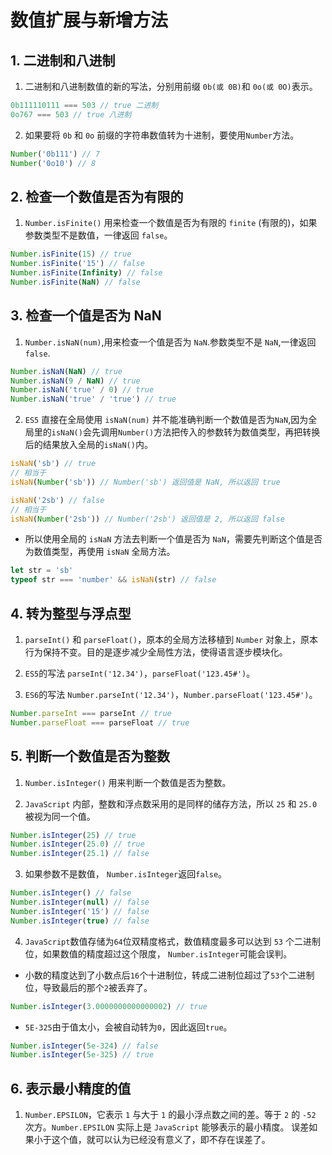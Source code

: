 # 数值扩展与新增方法

## 1. 二进制和八进制

1. 二进制和八进制数值的新的写法，分别用前缀 `0b(或 0B)`和 `0o(或 0O)`表示。

```js
0b111110111 === 503 // true 二进制
0o767 === 503 // true 八进制
```

2. 如果要将 `0b` 和 `0o` 前缀的字符串数值转为十进制，要使用`Number`方法。

```js
Number('0b111') // 7
Number('0o10') // 8
```

## 2. 检查一个数值是否为有限的

1. `Number.isFinite()` 用来检查一个数值是否为有限的 `finite` (有限的)，如果参数类型不是数值，一律返回 `false`。

```js
Number.isFinite(15) // true
Number.isFinite('15') // false
Number.isFinite(Infinity) // false
Number.isFinite(NaN) // false
```

## 3. 检查一个值是否为 NaN

1. `Number.isNaN(num)`,用来检查一个值是否为 `NaN`.参数类型不是 `NaN`,一律返回 `false`.

```javascript
Number.isNaN(NaN) // true
Number.isNaN(9 / NaN) // true
Number.isNaN('true' / 0) // true
Number.isNaN('true' / 'true') // true
```

2. `ES5` 直接在全局使用 `isNaN(num)` 并不能准确判断一个数值是否为`NaN`,因为全局里的`isNaN()`会先调用`Number()`方法把传入的参数转为数值类型，再把转换后的结果放入全局的`isNaN()`内。

```js
isNaN('sb') // true
// 相当于
isNaN(Number('sb')) // Number('sb') 返回值是 NaN, 所以返回 true

isNaN('2sb') // false
// 相当于
isNaN(Number('2sb')) // Number('2sb') 返回值是 2, 所以返回 false
```

- 所以使用全局的 `isNaN` 方法去判断一个值是否为 `NaN`，需要先判断这个值是否为数值类型，再使用 `isNaN` 全局方法。

```js
let str = 'sb'
typeof str === 'number' && isNaN(str) // false
```

## 4. 转为整型与浮点型

1. `parseInt()` 和 `parseFloat()`，原本的全局方法移植到 `Number` 对象上，原本行为保持不变。目的是逐步减少全局性方法，使得语言逐步模块化。

2. `ES5`的写法 `parseInt('12.34')`，`parseFloat('123.45#')`。
3. `ES6`的写法 `Number.parseInt('12.34')`，`Number.parseFloat('123.45#')`。

```javascript
Number.parseInt === parseInt // true
Number.parseFloat === parseFloat // true
```

## 5. 判断一个数值是否为整数

1. `Number.isInteger()` 用来判断一个数值是否为整数。

2. `JavaScript` 内部，整数和浮点数采用的是同样的储存方法，所以 `25` 和 `25.0` 被视为同一个值。

```javascript
Number.isInteger(25) // true
Number.isInteger(25.0) // true
Number.isInteger(25.1) // false
```

3. 如果参数不是数值， `Number.isInteger`返回`false`。

```javascript
Number.isInteger() // false
Number.isInteger(null) // false
Number.isInteger('15') // false
Number.isInteger(true) // false
```

4. `JavaScript`数值存储为`64`位双精度格式，数值精度最多可以达到 `53` 个二进制位，如果数值的精度超过这个限度，
   `Number.isInteger`可能会误判。

- 小数的精度达到了小数点后`16`个十进制位，转成二进制位超过了`53`个二进制位，导致最后的那个`2`被丢弃了。

```javascript
Number.isInteger(3.0000000000000002) // true
```

- `5E-325`由于值太小，会被自动转为`0`，因此返回`true`。

```js
Number.isInteger(5e-324) // false
Number.isInteger(5e-325) // true
```

## 6. 表示最小精度的值

1. `Number.EPSILON`，它表示 `1` 与大于 `1` 的最小浮点数之间的差。等于 `2` 的 `-52` 次方。`Number.EPSILON` 实际上是 `JavaScript` 能够表示的最小精度。
   误差如果小于这个值，就可以认为已经没有意义了，即不存在误差了。
